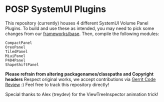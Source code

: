 # POSP SystemUI Plugins

This repository (currently) houses 4 different SystemUI Volume Panel Plugins.
To build and use these as intended, you may need to pick some changes from our [frameworks/base](https://github.com/PotatoProject/frameworks_base).
Then, compile the following modules:
```
CompactPanel
OreoPanel
TiledPanel
MiuiPanel
P404Panel
ShapeShiftPanel
```

**Please refrain from altering packagenames/classpaths and Copyright headers**
Respect original works, we accept contributions via [Gerrit Code Review](review.potatoproject.co) :)
Feel free to track this repository directly!

Special thanks to Alex (treydev) for the ViewTreeInspector animation trick!
